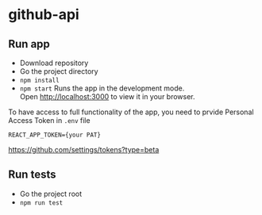 # github-api

## Run app
- Download repository
- Go the project directory 
- `npm install`
- `npm start`
Runs the app in the development mode.\
Open [http://localhost:3000](http://localhost:3000) to view it in your browser.



To have access to full functionality of the app, you need to prvide Personal Access Token in `.env` file

`REACT_APP_TOKEN={your PAT}`

https://github.com/settings/tokens?type=beta

## Run tests
- Go the project root 
- `npm run test`



